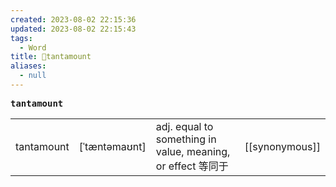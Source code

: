 ```yaml
---
created: 2023-08-02 22:15:36
updated: 2023-08-02 22:15:43
tags:
  - Word
title: 📖tantamount
aliases:
  - null
---
```


<pre><strong>tantamount</strong></pre>
|   |   |   |   |
|---|---|---|---|
|tantamount|[ˈtæntəmaʊnt]|adj. equal to something in value, meaning, or effect 等同于|[[synonymous]]|